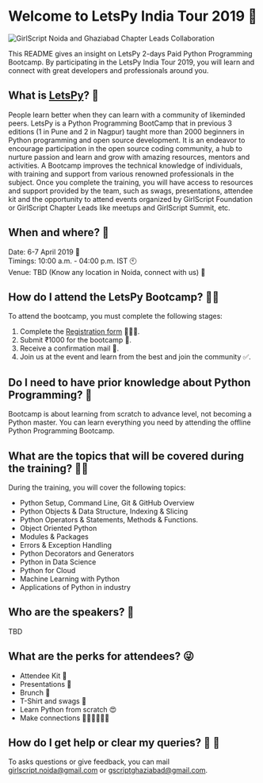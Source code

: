 # Welcome to LetsPy India Tour 2019 🚩

![GirlScript Noida and Ghaziabad Chapter Leads Collaboration](https://user-images.githubusercontent.com/47632017/52913428-20754780-32e4-11e9-89fe-2b4eb20202d3.png)


This README gives an insight on LetsPy 2-days Paid Python Programming Bootcamp. By participating in the LetsPy India Tour 2019, you will learn and connect with great developers and professionals around you.

## What is [LetsPy](https://www.letspy.tech/)? 🤔

People learn better when they can learn with a community of likeminded peers. LetsPy is a Python Programming BootCamp that in previous 3 editions (1 in Pune and 2 in Nagpur) taught more than 2000 beginners in Python programming and open source development. It is an endeavor to encourage participation in the open source coding community, a hub to nurture passion and learn and grow with amazing resources, mentors and activities. A Bootcamp improves the technical knowledge of individuals, with training and support from various renowned professionals in the subject. Once you complete the training, you will have access to resources and support provided by the team, such as swags, presentations, attendee kit and the opportunity to attend events organized by GirlScript Foundation or GirlScript Chapter Leads like meetups and GirlScript Summit, etc.

## When and where? 👀
Date: 6-7 April 2019 📅
</br>
Timings: 10:00 a.m. - 04:00 p.m. IST 🕙
</br>
Venue: TBD (Know any location in Noida, connect with us) 🏫

## How do I attend the LetsPy Bootcamp? 🙋🏽‍

To attend the bootcamp, you must complete the following stages:

1.  Complete the [Registration form](https://www.letspy.tech/registration-page/) 👨🏿‍🏫.
2.  Submit ₹1000 for the bootcamp 📝.
3.  Receive a confirmation mail 💬.
4. Join us at the event and learn from the best and join the community ✅.

## Do I need to have prior knowledge about Python Programming? 🤞

Bootcamp is about learning from scratch to advance level, not becoming a Python master. You can learn everything you need by attending the offline Python Programming Bootcamp.

## What are the topics that will be covered during the training? 🤷‍♂️

During the training, you will cover the following topics:

- Python Setup, Command Line, Git & GitHub Overview
- Python Objects & Data Structure, Indexing & Slicing
- Python Operators & Statements, Methods & Functions.
- Object Oriented Python
- Modules & Packages
- Errors & Exception Handling
- Python Decorators and Generators
- Python in Data Science
- Python for Cloud
- Machine Learning with Python
- Applications of Python in industry

## Who are the speakers? 💖
TBD

## What are the perks for attendees? 😜
- Attendee Kit 💼
- Presentations 📅
- Brunch 🍕
- T-Shirt and swags 👕
- Learn Python from scratch 😍
- Make connections 👧🧑👩‍🏫👨‍🏫

## How do I get help or clear my queries? 📢 📧

To asks questions or give feedback, you can mail girlscript.noida@gmail.com or gscriptghaziabad@gmail.com. 
